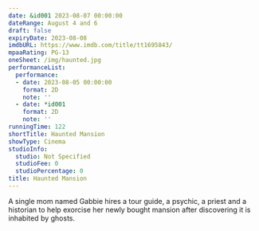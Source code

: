 ```yaml
---
date: &id001 2023-08-07 00:00:00
dateRange: August 4 and 6
draft: false
expiryDate: 2023-08-08
imdbURL: https://www.imdb.com/title/tt1695843/
mpaaRating: PG-13
oneSheet: /img/haunted.jpg
performanceList:
  performance:
  - date: 2023-08-05 00:00:00
    format: 2D
    note: ''
  - date: *id001
    format: 2D
    note: ''
runningTime: 122
shortTitle: Haunted Mansion
showType: Cinema
studioInfo:
  studio: Not Specified
  studioFee: 0
  studioPercentage: 0
title: Haunted Mansion
---
```


A single mom named Gabbie hires a tour guide, a psychic, a priest and a historian to help exorcise her newly bought mansion after discovering it is inhabited by ghosts.
